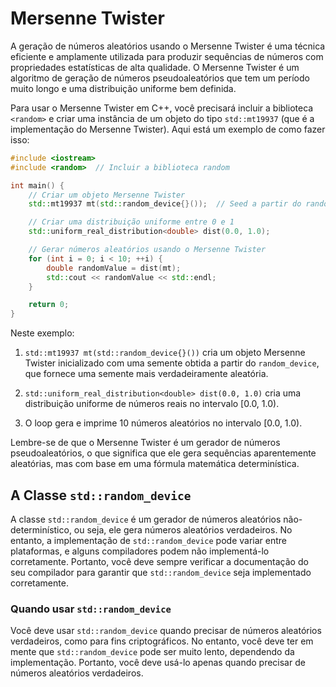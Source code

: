 # Mersenne Twister

<!-- toc -->
<!-- toc -->

A geração de números aleatórios usando o Mersenne Twister é uma técnica eficiente e amplamente utilizada para produzir sequências de números com propriedades estatísticas de alta qualidade. O Mersenne Twister é um algoritmo de geração de números pseudoaleatórios que tem um período muito longo e uma distribuição uniforme bem definida.

Para usar o Mersenne Twister em C++, você precisará incluir a biblioteca `<random>` e criar uma instância de um objeto do tipo `std::mt19937` (que é a implementação do Mersenne Twister). Aqui está um exemplo de como fazer isso:

```cpp
#include <iostream>
#include <random>  // Incluir a biblioteca random

int main() {
    // Criar um objeto Mersenne Twister
    std::mt19937 mt(std::random_device{}());  // Seed a partir do random_device

    // Criar uma distribuição uniforme entre 0 e 1
    std::uniform_real_distribution<double> dist(0.0, 1.0);

    // Gerar números aleatórios usando o Mersenne Twister
    for (int i = 0; i < 10; ++i) {
        double randomValue = dist(mt);
        std::cout << randomValue << std::endl;
    }

    return 0;
}
```

Neste exemplo:

1. `std::mt19937 mt(std::random_device{}())` cria um objeto Mersenne Twister inicializado com uma semente obtida a partir do `random_device`, que fornece uma semente mais verdadeiramente aleatória.

2. `std::uniform_real_distribution<double> dist(0.0, 1.0)` cria uma distribuição uniforme de números reais no intervalo [0.0, 1.0).

3. O loop gera e imprime 10 números aleatórios no intervalo [0.0, 1.0).

Lembre-se de que o Mersenne Twister é um gerador de números pseudoaleatórios, o que significa que ele gera sequências aparentemente aleatórias, mas com base em uma fórmula matemática determinística.

## A Classe `std::random_device`

A classe `std::random_device` é um gerador de números aleatórios não-determinístico, ou seja, ele gera números aleatórios verdadeiros. No entanto, a implementação de `std::random_device` pode variar entre plataformas, e alguns compiladores podem não implementá-lo corretamente. Portanto, você deve sempre verificar a documentação do seu compilador para garantir que `std::random_device` seja implementado corretamente.

### Quando usar `std::random_device`

Você deve usar `std::random_device` quando precisar de números aleatórios verdadeiros, como para fins criptográficos. No entanto, você deve ter em mente que `std::random_device` pode ser muito lento, dependendo da implementação. Portanto, você deve usá-lo apenas quando precisar de números aleatórios verdadeiros.
